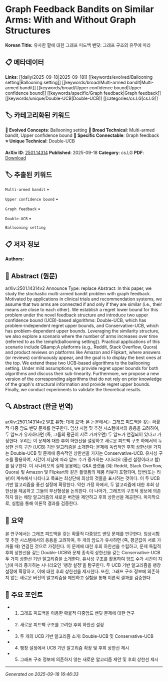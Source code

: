 
# Graph Feedback Bandits on Similar Arms: With and Without Graph Structures

**Korean Title:** 유사한 팔에 대한 그래프 피드백 밴딧: 그래프 구조의 유무에 따라

## 📋 메타데이터

**Links**: [[daily/2025-09-18|2025-09-18]] [[keywords/evolved/Ballooning setting|Ballooning setting]] [[keywords/broad/Multi-armed bandit|Multi-armed bandit]] [[keywords/broad/Upper confidence bound|Upper confidence bound]] [[keywords/specific/Graph feedback|Graph feedback]] [[keywords/unique/Double-UCB|Double-UCB]] [[categories/cs.LG|cs.LG]]

## 🏷️ 카테고리화된 키워드
**🚀 Evolved Concepts**: Ballooning setting
**🔬 Broad Technical**: Multi-armed bandit, Upper confidence bound
**🔗 Specific Connectable**: Graph feedback
**⭐ Unique Technical**: Double-UCB

**ArXiv ID**: [2501.14314](https://arxiv.org/abs/2501.14314)
**Published**: 2025-09-18
**Category**: cs.LG
**PDF**: [Download](https://arxiv.org/pdf/2501.14314.pdf)


## 🏷️ 추출된 키워드



`Multi-armed bandit` • 

`Upper confidence bound` • 

`Graph feedback` • 

`Double-UCB` • 

`Ballooning setting`



## 📋 저자 정보

**Authors:** 

## 📄 Abstract (원문)

arXiv:2501.14314v2 Announce Type: replace 
Abstract: In this paper, we study the stochastic multi-armed bandit problem with graph feedback. Motivated by applications in clinical trials and recommendation systems, we assume that two arms are connected if and only if they are similar (i.e., their means are close to each other). We establish a regret lower bound for this problem under the novel feedback structure and introduce two upper confidence bound (UCB)-based algorithms: Double-UCB, which has problem-independent regret upper bounds, and Conservative-UCB, which has problem-dependent upper bounds. Leveraging the similarity structure, we also explore a scenario where the number of arms increases over time (referred to as the \emph{ballooning setting}). Practical applications of this scenario include Q\&amp;A platforms (e.g., Reddit, Stack Overflow, Quora) and product reviews on platforms like Amazon and Flipkart, where answers (or reviews) continuously appear, and the goal is to display the best ones at the top. We extend these two UCB-based algorithms to the ballooning setting. Under mild assumptions, we provide regret upper bounds for both algorithms and discuss their sub-linearity. Furthermore, we propose a new version of the corresponding algorithms that do not rely on prior knowledge of the graph's structural information and provide regret upper bounds. Finally, we conduct experiments to validate the theoretical results.

## 🔍 Abstract (한글 번역)

arXiv:2501.14314v2 발표 유형: 대체
요약: 본 논문에서는 그래프 피드백을 갖는 확률적 다중 암드 밴딧 문제를 연구한다. 임상 시험 및 추천 시스템에서의 응용을 고려하여, 두 암드가 유사하다면 (즉, 그들의 평균이 서로 가까우면) 두 암드가 연결되어 있다고 가정한다. 우리는 이 문제에 대한 후회 하한선을 설정하고 새로운 피드백 구조 하에서의 두 상한 신뢰 구간 (UCB) 기반 알고리즘을 소개한다: 문제에 독립적인 후회 상한선을 가지는 Double-UCB 및 문제에 종속적인 상한선을 가지는 Conservative-UCB. 유사성 구조를 활용하여, 시간이 지남에 따라 암드 수가 증가하는 시나리오 (풍선 설정이라고 함)를 탐구한다. 이 시나리오의 실제 응용에는 Q&A 플랫폼 (예: Reddit, Stack Overflow, Quora) 및 Amazon 및 Flipkart와 같은 플랫폼의 제품 리뷰가 포함되며, 답변(또는 리뷰)이 계속해서 나타나고 목표는 최상단에 최상의 것들을 표시하는 것이다. 이 두 UCB 기반 알고리즘을 풍선 설정에 확장한다. 약한 가정 하에서, 두 알고리즘에 대한 후회 상한선을 제공하고 그들의 부선형성을 논의한다. 더 나아가, 그래프의 구조적 정보에 의존하지 않는 해당 알고리즘의 새로운 버전을 제안하고 후회 상한선을 제공한다. 마지막으로, 실험을 통해 이론적 결과를 검증한다.

## 📝 요약

본 연구에서는 그래프 피드백을 갖는 확률적 다중암드 밴딧 문제를 연구한다. 임상시험 및 추천 시스템에서의 응용을 고려하여, 두 개의 암드가 유사하면 (즉, 평균값이 서로 가까울 때) 연결된 것으로 가정한다. 이 문제에 대한 후회 하한선을 수립하고, 문제 독립적 후회 상한선을 갖는 Double-UCB와 문제 종속적 상한선을 갖는 Conservative-UCB 두 가지 상한선 기반 알고리즘을 소개한다. 유사성 구조를 활용하여 암드 수가 시간이 지남에 따라 증가하는 시나리오인 '팽창 설정'을 탐구한다. 두 UCB 기반 알고리즘을 팽창 설정에 확장하고, 이에 대한 후회 상한선을 제시한다. 또한, 그래프 구조 정보에 의존하지 않는 새로운 버전의 알고리즘을 제안하고 실험을 통해 이론적 결과를 검증한다.

## 🎯 주요 포인트


- 1. 그래프 피드백을 이용한 확률적 다중암드 밴딧 문제에 대한 연구

- 2. 새로운 피드백 구조를 고려한 후회 하한선 설정

- 3. 두 개의 UCB 기반 알고리즘 소개: Double-UCB 및 Conservative-UCB

- 4. 팽창 설정에서 UCB 기반 알고리즘 확장 및 후회 상한선 제시

- 5. 그래프 구조 정보에 의존하지 않는 새로운 알고리즘 제안 및 후회 상한선 제시


---

*Generated on 2025-09-18 16:46:33*